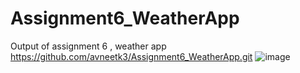 # Assignment6_WeatherApp
Output of assignment 6 , weather app
https://github.com/avneetk3/Assignment6_WeatherApp.git
![image](https://user-images.githubusercontent.com/92407474/143804935-b67cf94e-a98a-489e-8dcf-603604fcff2f.png)
